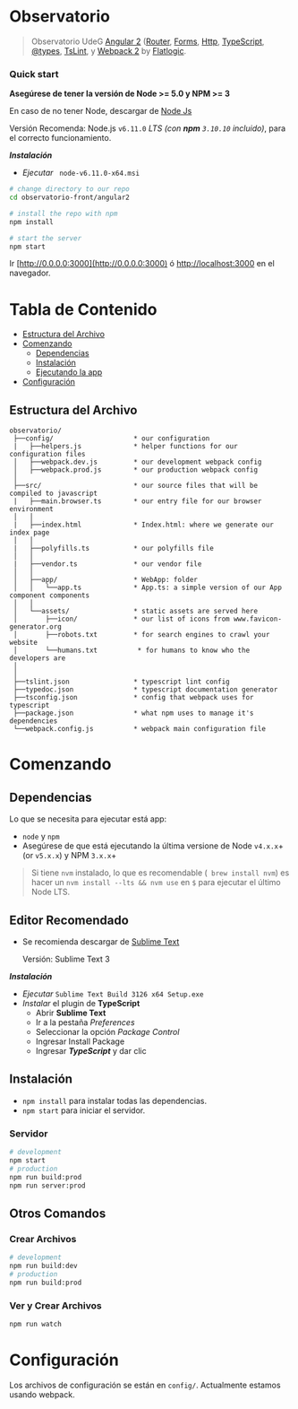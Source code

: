 # Observatorio


> Observatorio UdeG [Angular 2](https://angular.io)
 ([Router](https://angular.io/docs/js/latest/api/router/), [Forms](https://angular.io/docs/js/latest/api/forms/),
[Http](https://angular.io/docs/js/latest/api/http/),
 [TypeScript](http://www.typescriptlang.org/),
  [@types](https://www.google.com/url?sa=t&rct=j&q=&esrc=s&source=web&cd=3&cad=rja&uact=8&ved=0ahUKEwjgjdrR7u_NAhUQ7GMKHXgpC4EQFggnMAI&url=https%3A%2F%2Fwww.npmjs.com%2F~types&usg=AFQjCNG2PFhwEo88JKo12mrw_4d0w1oNiA&sig2=N69zbO0yN8ET7v4KVCUOKA), 
  [TsLint](http://palantir.github.io/tslint/), 
   y [Webpack 2](http://webpack.github.io/) by [Flatlogic](https://flatlogic.com).
  

### Quick start
**Asegúrese de tener la versión de Node  >= 5.0 y NPM >= 3**

En caso de no tener Node, descargar de [Node Js](https://nodejs.org/es/download/) 

Versión Recomenda: Node.js  `v6.11.0` *LTS*  *(con **npm** `3.10.10` incluido)*, para 	el correcto funcionamiento.

***Instalación***
	
 - *Ejecutar* ` node-v6.11.0-x64.msi`

```bash
# change directory to our repo
cd observatorio-front/angular2

# install the repo with npm
npm install

# start the server
npm start
```
Ir [http://0.0.0.0:3000](http://0.0.0.0:3000) ó [http://localhost:3000](http://localhost:3000) en el navegador.

# Tabla de Contenido
* [Estructura del Archivo](#file-structure)
* [Comenzando](#getting-started)
    * [Dependencias](#dependencies)
    * [Instalación](#installing)
    * [Ejecutando la app](#running-the-app)
* [Configuración](#configuration)



## Estructura del Archivo


```
observatorio/
 ├──config/                    * our configuration
 |   ├──helpers.js             * helper functions for our configuration files
 │   ├──webpack.dev.js         * our development webpack config
 │   ├──webpack.prod.js        * our production webpack config
 │
 ├──src/                       * our source files that will be compiled to javascript
 |   ├──main.browser.ts        * our entry file for our browser environment
 │   │
 |   ├──index.html             * Index.html: where we generate our index page
 │   │
 |   ├──polyfills.ts           * our polyfills file
 │   │
 |   ├──vendor.ts              * our vendor file
 │   │
 │   ├──app/                   * WebApp: folder
 │   │   └──app.ts             * App.ts: a simple version of our App component components
 │   │
 │   └──assets/                * static assets are served here
 │       ├──icon/              * our list of icons from www.favicon-generator.org
 │       ├──robots.txt         * for search engines to crawl your website
 │       └──humans.txt          * for humans to know who the developers are
 │
 │
 ├──tslint.json                * typescript lint config
 ├──typedoc.json               * typescript documentation generator
 ├──tsconfig.json              * config that webpack uses for typescript
 ├──package.json               * what npm uses to manage it's dependencies
 └──webpack.config.js          * webpack main configuration file

```

# Comenzando
## Dependencias
Lo que se necesita para ejecutar está app:
* `node` y `npm`
* Asegúrese de que está ejecutando la última versione de Node `v4.x.x`+ (or `v5.x.x`) y NPM `3.x.x`+
>Si tiene `nvm` instalado, lo que es recomendable (` brew install nvm`) es hacer un `nvm install --lts && nvm use` en `$` para ejecutar el último Node LTS.

## Editor Recomendado

* Se recomienda descargar de [Sublime Text](https://www.sublimetext.com/3) 

	Versión: Sublime Text 3
    
***Instalación***
- *Ejecutar* `Sublime Text Build 3126 x64 Setup.exe`
- *Instalar* el plugin de **TypeScript**
	* Abrir **Sublime Text**
	* Ir a la pestaña *Preferences*
	* Seleccionar la opción *Package Control*
	* Ingresar Install Package
	* Ingresar ***TypeScript*** y dar clic
 

## Instalación
* `npm install` para instalar todas las dependencias.
* `npm start` para iniciar el servidor. 

### Servidor
```bash
# development
npm start
# production
npm run build:prod
npm run server:prod
```

## Otros Comandos

### Crear Archivos
```bash
# development
npm run build:dev
# production
npm run build:prod
```


### Ver y Crear Archivos
```bash
npm run watch
```

# Configuración
Los archivos de configuración se están en `config/`. Actualmente estamos usando webpack.

